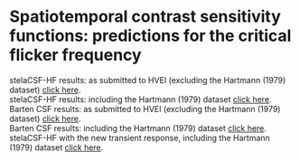 ﻿# Spatiotemporal contrast sensitivity functions: predictions for the critical flicker frequency

stelaCSF-HF results: as submitted to HVEI (excluding the Hartmann (1979) dataset) [click here](https://alibzr.github.io/CFF_HVEI2024/csf-stela-5dim-cff-submittedToHVEI2024). <br>
stelaCSF-HF results: including the Hartmann (1979) dataset [click here](https://alibzr.github.io/CFF_HVEI2024/csf-stela-5dim-cff-includingHartmann1979). <br>
Barten CSF results: as submitted to HVEI (excluding the Hartmann (1979) dataset) [click here](https://alibzr.github.io/CFF_HVEI2024/csf-Barten-5dim-cff-submittedToHVEI2024). <br>
Barten CSF results: including the Hartmann (1979) dataset [click here](https://alibzr.github.io/CFF_HVEI2024/csf-Barten-5dim-cff-includingHartmann1979). <br>
stelaCSF-HF with the new transient response, including the Hartmann (1979) dataset [click here](https://alibzr.github.io/stelaCSF-HF-new-results-including-Hartmann-dataset).
